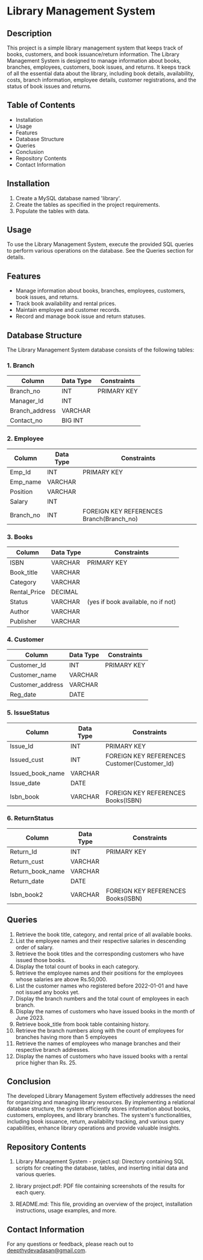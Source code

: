 # Library Management System
## Description
This project is a simple library management system that keeps track of books, customers, and book issuance/return information. 
The Library Management System is designed to manage information about books, branches, employees, customers, book issues, and returns. It keeps track of all the essential data about the library, including book details, availability, costs, branch information, employee details, customer registrations, and the status of book issues and returns.


## Table of Contents
* Installation
* Usage
* Features
* Database Structure
* Queries
* Conclusion
* Repository Contents
* Contact Information

## Installation
1. Create a MySQL database named 'library'.
2. Create the tables as specified in the project requirements.
3. Populate the tables with data.

## Usage
To use the Library Management System, execute the provided SQL queries to perform various operations on the database. See the Queries section for details.

## Features
* Manage information about books, branches, employees, customers, book issues, and returns.
* Track book availability and rental prices.
* Maintain employee and customer records.
* Record and manage book issue and return statuses.

## Database Structure
The Library Management System database consists of the following tables:

### 1. Branch

| Column         | Data Type | Constraints             |
|----------------|-----------|-------------------------|
| Branch_no      | INT       | PRIMARY KEY             |
| Manager_Id     | INT       |                         |
| Branch_address | VARCHAR   |                         |
| Contact_no     | BIG INT   |                         |

### 2. Employee

| Column     | Data Type | Constraints                        |
|------------|-----------|------------------------------------|
| Emp_Id     | INT       | PRIMARY KEY                        |
| Emp_name   | VARCHAR   |                                    |
| Position   | VARCHAR   |                                    |
| Salary     | INT       |                                    |
| Branch_no  | INT       | FOREIGN KEY REFERENCES Branch(Branch_no) |

### 3. Books

| Column      | Data Type | Constraints             |
|-------------|-----------|-------------------------|
| ISBN        | VARCHAR   | PRIMARY KEY             |
| Book_title  | VARCHAR   |                         |
| Category    | VARCHAR   |                         |
| Rental_Price| DECIMAL   |                         |
| Status      | VARCHAR   | (yes if book available, no if not) |
| Author      | VARCHAR   |                         |
| Publisher   | VARCHAR   |                         |

### 4. Customer

| Column          | Data Type | Constraints             |
|-----------------|-----------|-------------------------|
| Customer_Id     | INT       | PRIMARY KEY             |
| Customer_name   | VARCHAR   |                         |
| Customer_address| VARCHAR   |                         |
| Reg_date        | DATE      |                         |

### 5. IssueStatus

| Column           | Data Type | Constraints                                |
|------------------|-----------|--------------------------------------------|
| Issue_Id         | INT       | PRIMARY KEY                                |
| Issued_cust      | INT       | FOREIGN KEY REFERENCES Customer(Customer_Id) |
| Issued_book_name | VARCHAR   |                                            |
| Issue_date       | DATE      |                                            |
| Isbn_book        | VARCHAR   | FOREIGN KEY REFERENCES Books(ISBN)         |

### 6. ReturnStatus

| Column           | Data Type | Constraints                                |
|------------------|-----------|--------------------------------------------|
| Return_Id        | INT       | PRIMARY KEY                                |
| Return_cust      | VARCHAR   |                                            |
| Return_book_name | VARCHAR   |                                            |
| Return_date      | DATE      |                                            |
| Isbn_book2       | VARCHAR   | FOREIGN KEY REFERENCES Books(ISBN)         |




## Queries
 1. Retrieve the book title, category, and rental price of all available books. 
 2. List the employee names and their respective salaries in descending order of salary. 
 3. Retrieve the book titles and the corresponding customers who have issued those books. 
 4. Display the total count of books in each category. 
 5. Retrieve the employee names and their positions for the employees whose salaries are above Rs.50,000. 
 6. List the customer names who registered before 2022-01-01 and have not issued any books yet. 
 7. Display the branch numbers and the total count of employees in each branch. 
 8. Display the names of customers who have issued books in the month of June 2023.
 9. Retrieve book_title from book table containing history. 
 10. Retrieve the branch numbers along with the count of employees for branches having more than 5 employees
 11. Retrieve the names of employees who manage branches and their respective branch addresses.
 12. Display the names of customers who have issued books with a rental price higher than Rs. 25.

## Conclusion
The developed Library Management System effectively addresses the need for organizing and managing library resources. By implementing a relational database structure, the system efficiently stores information about books, customers, employees, and library branches. The system's functionalities, including book issuance, return, availability tracking, and various query capabilities, enhance library operations and provide valuable insights.

## Repository Contents
1. Library Management System - project.sql: Directory containing SQL scripts for creating the database, tables, and inserting initial data and various queries.

2. library project.pdf: PDF file containing screenshots of the results for each query.

3. README.md: This file, providing an overview of the project, installation instructions, usage examples, and more.


## Contact Information
For any questions or feedback, please reach out to deepthydevadasan@gmail.com.
